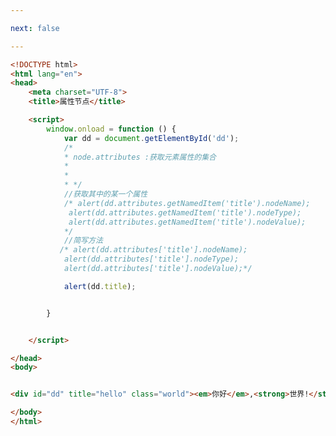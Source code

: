 ```yaml
---

next: false

---
```




<BlogInfo id="277" title="69.属性节点" author="白日梦想猿" pv=0 read_times=0 pre_cost_time="0分44秒" category="js学习" tag_list="['js学习']" create_time="2020.10.11 12:59:24" update_time="2020.10.11 13:04:21" />

```html
<!DOCTYPE html>
<html lang="en">
<head>
    <meta charset="UTF-8">
    <title>属性节点</title>

    <script>
        window.onload = function () {
            var dd = document.getElementById('dd');
            /*
            * node.attributes :获取元素属性的集合
            *
            *
            * */
            //获取其中的某一个属性
            /* alert(dd.attributes.getNamedItem('title').nodeName);
             alert(dd.attributes.getNamedItem('title').nodeType);
             alert(dd.attributes.getNamedItem('title').nodeValue);
            */
            //简写方法
           /* alert(dd.attributes['title'].nodeName);
            alert(dd.attributes['title'].nodeType);
            alert(dd.attributes['title'].nodeValue);*/

            alert(dd.title);


        }


    </script>

</head>
<body>


<div id="dd" title="hello" class="world"><em>你好</em>,<strong>世界!</strong></div>

</body>
</html>
```



<ActionBox />
